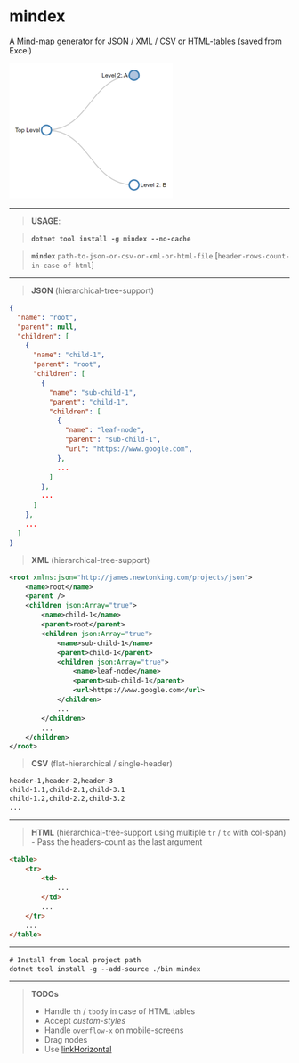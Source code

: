# mindex
A [Mind-map](https://en.wikipedia.org/wiki/Mind_map) generator for JSON / XML / CSV or HTML-tables (saved from Excel)

[![Mind-map tree](Tree.png)](https://bl.ocks.org/d3noob/1a96af738c89b88723eb63456beb6510 "Credit")

---

> **USAGE**: 

> **`dotnet tool install -g mindex --no-cache`**

> **`mindex`** `path-to-json-or-csv-or-xml-or-html-file` [`header-rows-count-in-case-of-html`]

---

> **JSON** (hierarchical-tree-support)

```json
{
  "name": "root",
  "parent": null,
  "children": [
    {
      "name": "child-1",
      "parent": "root",
      "children": [
        {
          "name": "sub-child-1",
          "parent": "child-1",
          "children": [
            {
              "name": "leaf-node",
              "parent": "sub-child-1",
              "url": "https://www.google.com",
            },
            ...
          ]
        },
        ...
      ]
    },
    ...
  ]
}
```

> **XML** (hierarchical-tree-support)

```xml
<root xmlns:json="http://james.newtonking.com/projects/json">
    <name>root</name>
    <parent />
    <children json:Array="true">
        <name>child-1</name>
        <parent>root</parent>
        <children json:Array="true">
            <name>sub-child-1</name>
            <parent>child-1</parent>
            <children json:Array="true">
                <name>leaf-node</name>
                <parent>sub-child-1</parent>
                <url>https://www.google.com</url>
            </children>
            ...
        </children>
        ...
    </children>
</root>
```

> **CSV** (flat-hierarchical / single-header)

```csv
header-1,header-2,header-3
child-1.1,child-2.1,child-3.1
child-1.2,child-2.2,child-3.2
...
```

---

> **HTML** (hierarchical-tree-support using multiple `tr` / `td` with col-span) - Pass the headers-count as the last argument
```html
<table>
    <tr>
        <td>
            ...
        </td>
        ...
    </tr>
    ...
</table>
```
---

```batch
# Install from local project path
dotnet tool install -g --add-source ./bin mindex
```

---

> **TODOs** 
> - Handle `th` / `tbody` in case of HTML tables
> - Accept *custom-styles*
> - Handle `overflow-x` on mobile-screens
> - Drag nodes
> - Use [linkHorizontal](https://observablehq.com/@d3/tidy-tree)